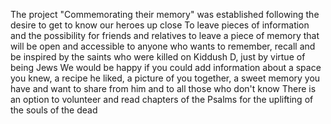 The project "Commemorating their memory" was established following the desire to get to know our heroes up close
To leave pieces of information and the possibility for friends and relatives to leave a piece of memory that will be open and accessible to anyone who wants to remember, recall and be inspired by the saints who were killed on Kiddush D, just by virtue of being Jews
We would be happy if you could add information about a space you knew, a recipe he liked, a picture of you together, a sweet memory you have and want to share from him and to all those who don't know
There is an option to volunteer and read chapters of the Psalms for the uplifting of the souls of the dead
